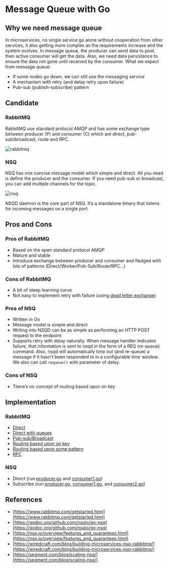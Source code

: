 # Message Queue with Go

## Why we need message queue
In microservices, no single service go alone without cooperation from other services, it also getting more complex as the requirements increase and the system evolves. In message queue, the producer can send data to pool, then active consumer will get the data. Also, we need data persistance to ensure the data not gone until received by the consumer. What we expect from message queue:
- If some nodes go down, we can still use the messaging service
- A mechanism with retry (and delay retry upon failure)
- Pub-sub (publish-subscribe) pattern

## Candidate
### RabbitMQ
RabbitMQ use standard protocol AMQP and has some exchange type between producer (P) and consumer (C) which are direct, pub-sub/broadcast, route and RPC.

![rabbitmq](https://blog.dinda.id/images/uploads/rabbitmq.png)

### NSQ
NSQ has one concise message model which simple and direct. All you need is define the producer and the consumer. If you need pub-sub or broadcast, you can add multiple channels for the topic.

![nsq](https://f.cloud.github.com/assets/187441/1700696/f1434dc8-6029-11e3-8a66-18ca4ea10aca.gif)

NSQD daemon is the core part of NSQ. It’s a standalone binary that listens for incoming messages on a single port.

## Pros and Cons
### Pros of RabbitMQ
- Based on the open standard protocol AMQP
- Mature and stable
- Introduce exchange between producer and consumer and fledged with lots of patterns (Direct/Worker/Pub-Sub/Route/RPC…)

### Cons of RabbitMQ
- A bit of steep learning curve
- Not easy to implement retry with failure (using [dead letter exchange](https://www.rabbitmq.com/dlx.html))

### Pros of NSQ
- Written in Go
- Message model is simple and direct
- Writing into NSQD can be as simple as performing an HTTP POST request to the endpoint
- Supports retry with delay naturally. When message handler indicates failure, that information is sent to nsqd in the form of a REQ (re-queue) command. Also, nsqd will automatically time out (and re-queue) a message if it hasn't been responded to in a configurable time window. We also can call `requeue()` with parameter of delay.

### Cons of NSQ
- There’s no concept of routing based upon on key

## Implementation

### RabbitMQ
- [Direct](https://github.com/dindasigma/my-playground/tree/master/go-message-queue/go-rabbitmq/exercise/basic)
- [Direct with queues](https://github.com/dindasigma/my-playground/tree/master/go-message-queue/go-rabbitmq/exercise/queues)
- [Pub-sub/Broadcast](https://github.com/dindasigma/my-playground/tree/master/go-message-queue/go-rabbitmq/exercise/pubsub)
- [Routing based upon on key](https://github.com/dindasigma/my-playground/tree/master/go-message-queue/go-rabbitmq/exercise/routing)
- [Routing based upon some pattern](https://github.com/dindasigma/my-playground/tree/master/go-message-queue/go-rabbitmq/exercise/topics)
- [RPC](https://github.com/dindasigma/my-playground/tree/master/go-message-queue/go-rabbitmq/exercise/rpc)

### NSQ
- Direct (run [producer.go](https://github.com/dindasigma/my-playground/blob/master/go-message-queue/go-nsq/producer.go) and [consumer1.go](https://github.com/dindasigma/my-playground/blob/master/go-message-queue/go-nsq/consumer1.go))
- Subscribe (run [producer.go](https://github.com/dindasigma/my-playground/blob/master/go-message-queue/go-nsq/producer.go), [consumer1.go](https://github.com/dindasigma/my-playground/blob/master/go-message-queue/go-nsq/consumer1.go), and [consumer2.go](https://github.com/dindasigma/my-playground/blob/master/go-message-queue/go-nsq/consumer2.go))

## References
- [https://www.rabbitmq.com/getstarted.html](https://www.rabbitmq.com/getstarted.html)
- [https://godoc.org/github.com/nsqio/go-nsq](https://godoc.org/github.com/nsqio/go-nsq)
- [https://nsq.io/overview/features_and_guarantees.html](https://nsq.io/overview/features_and_guarantees.html)
- [https://wiredcraft.com/blog/building-microservices-nsq-rabbitmq/](https://wiredcraft.com/blog/building-microservices-nsq-rabbitmq/)
- [https://segment.com/blog/scaling-nsq/](https://segment.com/blog/scaling-nsq/)

